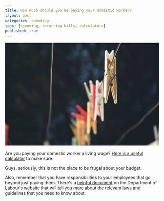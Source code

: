 ```yaml
---
title: How much should you be paying your domestic worker?
layout: post
categories: spending
tags: [spending, recurring bills, calculators]
published: true
---
```

<img src="/images/pegs.jpeg" alt="pegs" style="max-width:100%">

Are you paying your domestic worker a living wage? [Here is a useful calculator](http://living-wage.co.za/) to make sure.

Guys, seriously, this is not the place to be frugal about your budget.

Also, remember that you have responsibilities to your employees that go beyond just paying them. There's a [helpful document](http://www.labour.gov.za/DOL/downloads/documents/useful-documents/basic-conditions-of-employment/domesticworker2012.pdf) on the Department of Labour's website that will tell you more about the relevant laws and guidelines that you need to know about.
